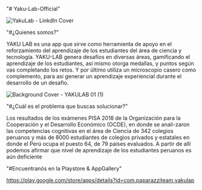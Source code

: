 "# Yaku-Lab-Official" 

![YakuLab - Linkdln Cover](https://user-images.githubusercontent.com/60039961/204402719-41183d10-c73c-4a1a-9a93-a4f680dc0cdf.png)

"#¿Quienes somos?"

YAKU LAB es una app que sirve como herramienta de apoyo en el reforzamiento del aprendizaje de los estudiantes del área de ciencia y tecnología. YAKU-LAB genera desafíos en diversas áreas, gamificando el aprendizaje de los estudiantes, así mismo  otorga medallas, y puntos según vas completando  los retos. Y por último utiliza un microscopio casero como complemento, para asi generar un aprendizaje experiencial durante el desarrollo de un desafío.


![Background Cover - YAKULAB 01 (1)](https://user-images.githubusercontent.com/60039961/204402867-ced188e7-2453-4ffc-ab34-899334beaee1.png)

"#¿Cuál es el problema que buscas solucionar?"

Los resultados de los exámenes PISA 2018 de la Organización para la Cooperación y el Desarrollo Económico (OCDE), en donde se anali-zaron las competencias cognitivas en el área de Ciencia de 342 colegios peruanos y más de 8000 estudiantes de colegios privados y estatales en donde el Perú ocupa el puesto 64, de 79 países evaluados. A partir de allí podemos afirmar que nivel de aprendizaje de los estudiantes peruanos es aún deficiente

"#Encuentranós en la Playstore & AppGallery"

https://play.google.com/store/apps/details?id=com.paparazziteam.yakulap
